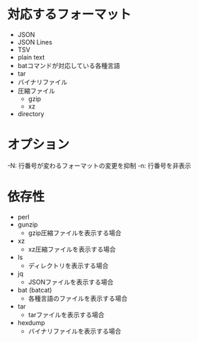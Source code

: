 
# 対応するフォーマット

- JSON
- JSON Lines
- TSV
- plain text
- batコマンドが対応している各種言語
- tar
- バイナリファイル
- 圧縮ファイル
    - gzip
    - xz
- directory


# オプション

-N: 行番号が変わるフォーマットの変更を抑制
-n: 行番号を非表示


# 依存性

- perl
- gunzip
    - gzip圧縮ファイルを表示する場合
- xz
    - xz圧縮ファイルを表示する場合
- ls
    - ディレクトリを表示する場合
- jq
    - JSONファイルを表示する場合
- bat (batcat)
    - 各種言語のファイルを表示する場合
- tar
    - tarファイルを表示する場合
- hexdump
    - バイナリファイルを表示する場合

